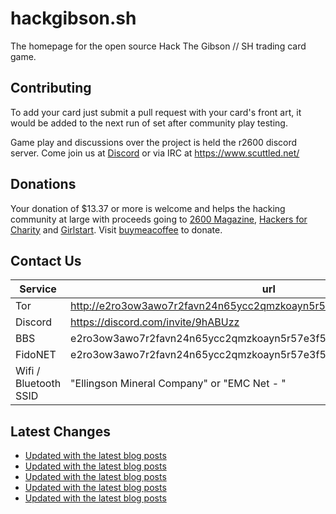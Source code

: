 # hackgibson.sh
The homepage for the open source Hack The Gibson // SH trading card game.


## Contributing

To add your card just submit a pull request with your card's front art, it would be added to the next run of set after community play testing.

Game play and discussions over the project is held the r2600 discord server. Come join us at [Discord](https://discord.com/invite/9hABUzz) or via IRC at https://www.scuttled.net/


## Donations

Your donation of $13.37 or more is welcome and helps the hacking community at large with proceeds going to [2600 Magazine](https://2600.com/), [Hackers for Charity](https://hackersforcharity.org) and [Girlstart](https://girlstart.org).  Visit [buymeacoffee](https://www.buymeacoffee.com/hackgibson.sh) to donate.


## Contact Us

Service | url
-|-
Tor | http://e2ro3ow3awo7r2favn24n65ycc2qmzkoayn5r57e3f56nvjwdcgg32ad.onion
Discord | https://discord.com/invite/9hABUzz
BBS | e2ro3ow3awo7r2favn24n65ycc2qmzkoayn5r57e3f56nvjwdcgg32ad.onion:23
FidoNET | e2ro3ow3awo7r2favn24n65ycc2qmzkoayn5r57e3f56nvjwdcgg32ad.onion:24554
Wifi / Bluetooth SSID | "Ellingson Mineral Company" or "EMC Net - <fidonet address>"

## Latest Changes
<!-- BLOG-POST-LIST:START -->
- [Updated with the latest blog posts](https://github.com/DFW2600/hackgibson.sh/commit/c8a22a817ae30ce1a49bd80cb8fdd69be77cf6d4)
- [Updated with the latest blog posts](https://github.com/DFW2600/hackgibson.sh/commit/b309fbd467efb750cb5eb23ba182f8484bd26832)
- [Updated with the latest blog posts](https://github.com/DFW2600/hackgibson.sh/commit/3e52b11799b16aec22eb287ea0cc3c37d3f2f45b)
- [Updated with the latest blog posts](https://github.com/DFW2600/hackgibson.sh/commit/a3ad08a8157a13ff4f36f9eb3ee7aee0d4223c9b)
- [Updated with the latest blog posts](https://github.com/DFW2600/hackgibson.sh/commit/b6ff0d84d1a22b34fd0faf10d6110cc2b55fee94)
<!-- BLOG-POST-LIST:END -->
